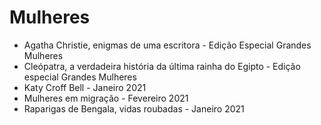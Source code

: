 # Mulheres

* Agatha Christie, enigmas de uma escritora - Edição Especial Grandes Mulheres
* Cleópatra, a verdadeira história da última rainha do Egipto - Edição especial Grandes Mulheres
* Katy Croff Bell - Janeiro 2021
* Mulheres em migração - Fevereiro 2021
* Raparigas de Bengala, vidas roubadas - Janeiro 2021